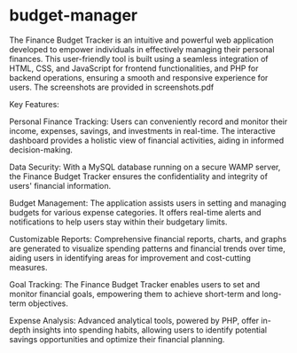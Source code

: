 # budget-manager

The Finance Budget Tracker is an intuitive and powerful web application developed to empower individuals in effectively managing their personal finances. This user-friendly tool is built using a seamless integration of HTML, CSS, and JavaScript for frontend functionalities, and PHP for backend operations, ensuring a smooth and responsive experience for users.
The screenshots are provided in screenshots.pdf


Key Features:

Personal Finance Tracking: Users can conveniently record and monitor their income, expenses, savings, and investments in real-time. The interactive dashboard provides a holistic view of financial activities, aiding in informed decision-making.

Data Security: With a MySQL database running on a secure WAMP server, the Finance Budget Tracker ensures the confidentiality and integrity of users' financial information.

Budget Management: The application assists users in setting and managing budgets for various expense categories. It offers real-time alerts and notifications to help users stay within their budgetary limits.

Customizable Reports: Comprehensive financial reports, charts, and graphs are generated to visualize spending patterns and financial trends over time, aiding users in identifying areas for improvement and cost-cutting measures.

Goal Tracking: The Finance Budget Tracker enables users to set and monitor financial goals, empowering them to achieve short-term and long-term objectives.

Expense Analysis: Advanced analytical tools, powered by PHP, offer in-depth insights into spending habits, allowing users to identify potential savings opportunities and optimize their financial planning.
